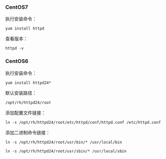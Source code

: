 ### CentOS7

执行安装命令：

```
yum install httpd 
```



查看版本：

```
httpd -v
```

### CentOS6

执行安装命令：

```
yum install httpd24*
```

默认安装路径：

```
/opt/rh/httpd24/root
```

添加配置文件链接：

```
ln -s /opt/rh/httpd24/root/etc/httpd/conf/httpd.conf /etc/httpd.conf
```

添加二进制命令链接：

```
ln -s /opt/rh/httpd24/root/usr/bin/* /usr/local/bin
```

```
ln -s /opt/rh/httpd24/root/usr/sbin/* /usr/local/sbin
```



